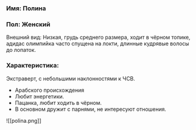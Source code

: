 
### Имя: Полина

### Пол: Женский
Внешний вид: Низкая, грудь среднего размера, ходит в чёрном топике, адидас олимпийка часто спущена на локти, длинные кудрявые волосы до лопаток.
### Характеристика: 
Экстраверт, с небольшими наклонностями к ЧСВ. 

- Арабского происхождения 
- Любит энергетики.
- Пацанка, любит ходить в чёрном. 
- В основном дружит с парнями, не интересуют отношения.


![[polina.png]]